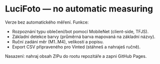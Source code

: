 # LuciFoto — no automatic measuring
Verze bez automatického měření. Funkce:
- Rozpoznání typu oblečení/bot pomocí MobileNet (client-side, TFJS).
- Základní detekce barvy (průměrná barva mapovaná na základní názvy).
- Ruční zadání měr (M1..M4), velikostí a popisu.
- Export CSV připraveného pro Vinted (stáhneš a nahraješ ručně).

Nasazení: nahraj obsah ZIPu do rootu repozitáře a zapni GitHub Pages.

